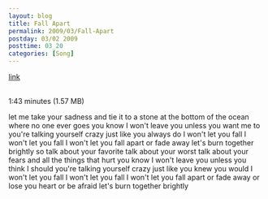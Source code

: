 ```yaml
---
layout: blog
title: Fall Apart
permalink: 2009/03/Fall-Apart
postday: 03/02 2009
posttime: 03_20
categories: [Song]
---
```


<a href="http://kristeraxel.com/media/vault/neverland2_0.mp3">link</a>

<br />1:43 minutes (1.57 MB)<p>let me take your sadness
and tie it to a stone
at the bottom of the ocean
where no one ever goes
you know I won't leave you
unless you want me to
you're talking yourself crazy
just like you always do
I won't let you fall
I won't let you fall
I won't let you fall apart
or fade away
let's burn together brightly
so talk about your favorite
talk about your worst
talk about your fears
and all the things that hurt
you know I won't leave you
unless you think I should
you're talking yourself crazy
just like you knew you would
I won't let you fall
I won't let you fall
I won't let you fall apart
or fade away
or lose you heart
or be afraid
let's burn together brightly</p>
